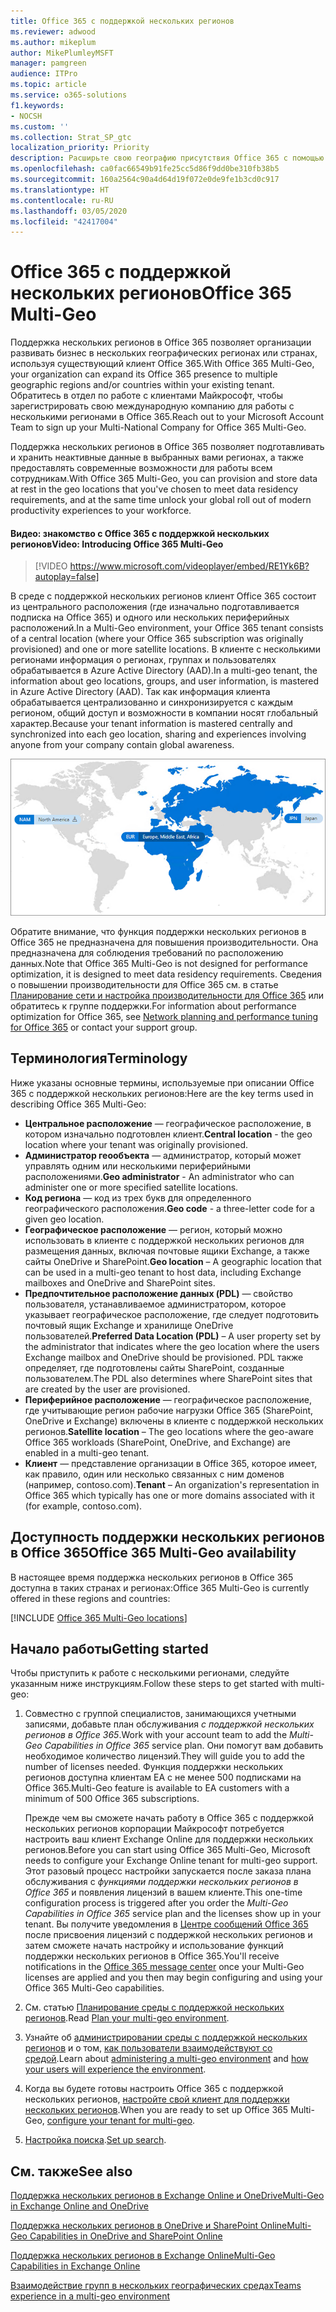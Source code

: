```yaml
---
title: Office 365 с поддержкой нескольких регионов
ms.reviewer: adwood
ms.author: mikeplum
author: MikePlumleyMSFT
manager: pamgreen
audience: ITPro
ms.topic: article
ms.service: o365-solutions
f1.keywords:
- NOCSH
ms.custom: ''
ms.collection: Strat_SP_gtc
localization_priority: Priority
description: Расширьте свою географию присутствия Office 365 с помощью поддержки нескольких регионов в Office 365.
ms.openlocfilehash: ca0fac66549b91fe25cc5d86f9dd0be310fb38b5
ms.sourcegitcommit: 160a2564c90a4d64d19f072e0de9fe1b3cd0c917
ms.translationtype: HT
ms.contentlocale: ru-RU
ms.lasthandoff: 03/05/2020
ms.locfileid: "42417004"
---
```

# <a name="office-365-multi-geo"></a><span data-ttu-id="df48f-103">Office 365 с поддержкой нескольких регионов</span><span class="sxs-lookup"><span data-stu-id="df48f-103">Office 365 Multi-Geo</span></span>

<span data-ttu-id="df48f-104">Поддержка нескольких регионов в Office 365 позволяет организации развивать бизнес в нескольких географических регионах или странах, используя существующий клиент Office 365.</span><span class="sxs-lookup"><span data-stu-id="df48f-104">With Office 365 Multi-Geo, your organization can expand its Office 365 presence to multiple geographic regions and/or countries within your existing tenant.</span></span> <span data-ttu-id="df48f-105">Обратитесь в отдел по работе с клиентами Майкрософт, чтобы зарегистрировать свою международную компанию для работы с несколькими регионами в Office 365.</span><span class="sxs-lookup"><span data-stu-id="df48f-105">Reach out to your Microsoft Account Team to sign up your Multi-National Company for Office 365 Multi-Geo.</span></span>
  
<span data-ttu-id="df48f-106">Поддержка нескольких регионов в Office 365 позволяет подготавливать и хранить неактивные данные в выбранных вами регионах, а также предоставлять современные возможности для работы всем сотрудникам.</span><span class="sxs-lookup"><span data-stu-id="df48f-106">With Office 365 Multi-Geo, you can provision and store data at rest in the geo locations that you've chosen to meet data residency requirements, and at the same time unlock your global roll out of modern productivity experiences to your workforce.</span></span>

#### <a name="video-introducing-office-365-multi-geo"></a><span data-ttu-id="df48f-107">Видео: знакомство с Office 365 с поддержкой нескольких регионов</span><span class="sxs-lookup"><span data-stu-id="df48f-107">Video: Introducing Office 365 Multi-Geo</span></span>

> [!VIDEO https://www.microsoft.com/videoplayer/embed/RE1Yk6B?autoplay=false]

<span data-ttu-id="df48f-108">В среде с поддержкой нескольких регионов клиент Office 365 состоит из центрального расположения (где изначально подготавливается подписка на Office 365) и одного или нескольких периферийных расположений.</span><span class="sxs-lookup"><span data-stu-id="df48f-108">In a Multi-Geo environment, your Office 365 tenant consists of a central location (where your Office 365 subscription was originally provisioned) and one or more satellite locations.</span></span> <span data-ttu-id="df48f-109">В клиенте с несколькими регионами информация о регионах, группах и пользователях обрабатывается в Azure Active Directory (AAD).</span><span class="sxs-lookup"><span data-stu-id="df48f-109">In a multi-geo tenant, the information about geo locations, groups, and user information, is mastered in Azure Active Directory (AAD).</span></span> <span data-ttu-id="df48f-110">Так как информация клиента обрабатывается централизованно и синхронизируется с каждым регионом, общий доступ и возможности в компании носят глобальный характер.</span><span class="sxs-lookup"><span data-stu-id="df48f-110">Because your tenant information is mastered centrally and synchronized into each geo location, sharing and experiences involving anyone from your company contain global awareness.</span></span>

![Снимок экрана: карта нескольких регионов в Центре администрирования SharePoint](media/multi-geo-world-map.png)

<span data-ttu-id="df48f-112">Обратите внимание, что функция поддержки нескольких регионов в Office 365 не предназначена для повышения производительности. Она предназначена для соблюдения требований по расположению данных.</span><span class="sxs-lookup"><span data-stu-id="df48f-112">Note that Office 365 Multi-Geo is not designed for performance optimization, it is designed to meet data residency requirements.</span></span> <span data-ttu-id="df48f-113">Сведения о повышении производительности для Office 365 см. в статье [Планирование сети и настройка производительности для Office 365](https://support.office.com/article/e5f1228c-da3c-4654-bf16-d163daee8848) или обратитесь к группе поддержки.</span><span class="sxs-lookup"><span data-stu-id="df48f-113">For information about performance optimization for Office 365, see [Network planning and performance tuning for Office 365](https://support.office.com/article/e5f1228c-da3c-4654-bf16-d163daee8848) or contact your support group.</span></span>

## <a name="terminology"></a><span data-ttu-id="df48f-114">Терминология</span><span class="sxs-lookup"><span data-stu-id="df48f-114">Terminology</span></span>

<span data-ttu-id="df48f-115">Ниже указаны основные термины, используемые при описании Office 365 с поддержкой нескольких регионов:</span><span class="sxs-lookup"><span data-stu-id="df48f-115">Here are the key terms used in describing Office 365 Multi-Geo:</span></span>

- <span data-ttu-id="df48f-116">**Центральное расположение** — географическое расположение, в котором изначально подготовлен клиент.</span><span class="sxs-lookup"><span data-stu-id="df48f-116">**Central location** - the geo location where your tenant was originally provisioned.</span></span>
- <span data-ttu-id="df48f-117">**Администратор геообъекта** — администратор, который может управлять одним или несколькими периферийными расположениями.</span><span class="sxs-lookup"><span data-stu-id="df48f-117">**Geo administrator** - An administrator who can administer one or more specified satellite locations.</span></span>
- <span data-ttu-id="df48f-118">**Код региона** — код из трех букв для определенного географического расположения.</span><span class="sxs-lookup"><span data-stu-id="df48f-118">**Geo code** - a three-letter code for a given geo location.</span></span>
- <span data-ttu-id="df48f-119">**Географическое расположение** — регион, который можно использовать в клиенте с поддержкой нескольких регионов для размещения данных, включая почтовые ящики Exchange, а также сайты OneDrive и SharePoint.</span><span class="sxs-lookup"><span data-stu-id="df48f-119">**Geo location** – A geographic location that can be used in a multi-geo tenant to host data, including Exchange mailboxes and OneDrive and SharePoint sites.</span></span>
- <span data-ttu-id="df48f-120">**Предпочтительное расположение данных (PDL)** — свойство пользователя, устанавливаемое администратором, которое указывает географическое расположение, где следует подготовить почтовый ящик Exchange и хранилище OneDrive пользователей.</span><span class="sxs-lookup"><span data-stu-id="df48f-120">**Preferred Data Location (PDL)** – A user property set by the administrator that indicates where the geo location where the users Exchange mailbox and OneDrive should be provisioned.</span></span> <span data-ttu-id="df48f-121">PDL также определяет, где подготовлены сайты SharePoint, созданные пользователем.</span><span class="sxs-lookup"><span data-stu-id="df48f-121">The PDL also determines where SharePoint sites that are created by the user are provisioned.</span></span>
- <span data-ttu-id="df48f-122">**Периферийное расположение** — географическое расположение, где учитывающие регион рабочие нагрузки Office 365 (SharePoint, OneDrive и Exchange) включены в клиенте с поддержкой нескольких регионов.</span><span class="sxs-lookup"><span data-stu-id="df48f-122">**Satellite location** – The geo locations where the geo-aware Office 365 workloads (SharePoint, OneDrive, and Exchange) are enabled in a multi-geo tenant.</span></span>
- <span data-ttu-id="df48f-123">**Клиент** — представление организации в Office 365, которое имеет, как правило, один или несколько связанных с ним доменов (например, contoso.com).</span><span class="sxs-lookup"><span data-stu-id="df48f-123">**Tenant** – An organization's representation in Office 365 which typically has one or more domains associated with it (for example, contoso.com).</span></span>

## <a name="office-365-multi-geo-availability"></a><span data-ttu-id="df48f-124">Доступность поддержки нескольких регионов в Office 365</span><span class="sxs-lookup"><span data-stu-id="df48f-124">Office 365 Multi-Geo availability</span></span>

<span data-ttu-id="df48f-125">В настоящее время поддержка нескольких регионов в Office 365 доступна в таких странах и регионах:</span><span class="sxs-lookup"><span data-stu-id="df48f-125">Office 365 Multi-Geo is currently offered in these regions and countries:</span></span>

[!INCLUDE [Office 365 Multi-Geo locations](includes/office-365-multi-geo-locations.md)]

## <a name="getting-started"></a><span data-ttu-id="df48f-126">Начало работы</span><span class="sxs-lookup"><span data-stu-id="df48f-126">Getting started</span></span>

<span data-ttu-id="df48f-127">Чтобы приступить к работе с несколькими регионами, следуйте указанным ниже инструкциям.</span><span class="sxs-lookup"><span data-stu-id="df48f-127">Follow these steps to get started with multi-geo:</span></span>

1. <span data-ttu-id="df48f-128">Совместно с группой специалистов, занимающихся учетными записями, добавьте план обслуживания _с поддержкой нескольких регионов в Office 365_.</span><span class="sxs-lookup"><span data-stu-id="df48f-128">Work with your account team to add the _Multi-Geo Capabilities in Office 365_ service plan.</span></span> <span data-ttu-id="df48f-129">Они помогут вам добавить необходимое количество лицензий.</span><span class="sxs-lookup"><span data-stu-id="df48f-129">They will guide you to add the number of licenses needed.</span></span> <span data-ttu-id="df48f-130">Функция поддержки нескольких регионов доступна клиентам EA с не менее 500 подписками на Office 365.</span><span class="sxs-lookup"><span data-stu-id="df48f-130">Multi-Geo feature is available to EA customers with a minimum of 500 Office 365 subscriptions.</span></span>

   <span data-ttu-id="df48f-131">Прежде чем вы сможете начать работу в Office 365 с поддержкой нескольких регионов корпорации Майкрософт потребуется настроить ваш клиент Exchange Online для поддержки нескольких регионов.</span><span class="sxs-lookup"><span data-stu-id="df48f-131">Before you can start using Office 365 Multi-Geo, Microsoft needs to configure your Exchange Online tenant for multi-geo support.</span></span> <span data-ttu-id="df48f-132">Этот разовый процесс настройки запускается после заказа плана обслуживания с *функциями поддержки нескольких регионов в Office 365* и появления лицензий в вашем клиенте.</span><span class="sxs-lookup"><span data-stu-id="df48f-132">This one-time configuration process is triggered after you order the *Multi-Geo Capabilities in Office 365* service plan and the licenses show up in your tenant.</span></span> <span data-ttu-id="df48f-133">Вы получите уведомления в [Центре сообщений Office 365](https://support.office.com/article/38FB3333-BFCC-4340-A37B-DEDA509C2093) после присвоения лицензий с поддержкой нескольких регионов и затем сможете начать настройку и использование функций поддержки нескольких регионов в Office 365.</span><span class="sxs-lookup"><span data-stu-id="df48f-133">You'll receive notifications in the [Office 365 message center](https://support.office.com/article/38FB3333-BFCC-4340-A37B-DEDA509C2093) once your Multi-Geo licenses are applied and you then may begin configuring and using your Office 365 Multi-Geo capabilities.</span></span>

2. <span data-ttu-id="df48f-134">См. статью [Планирование среды с поддержкой нескольких регионов](plan-for-multi-geo.md).</span><span class="sxs-lookup"><span data-stu-id="df48f-134">Read [Plan your multi-geo environment](plan-for-multi-geo.md).</span></span>

3. <span data-ttu-id="df48f-135">Узнайте об [администрировании среды с поддержкой нескольких регионов](administering-a-multi-geo-environment.md) и о том, [как пользователи взаимодействуют со средой](multi-geo-user-experience.md).</span><span class="sxs-lookup"><span data-stu-id="df48f-135">Learn about [administering a multi-geo environment](administering-a-multi-geo-environment.md) and [how your users will experience the environment](multi-geo-user-experience.md).</span></span>

4. <span data-ttu-id="df48f-136">Когда вы будете готовы настроить Office 365 с поддержкой нескольких регионов, [настройте свой клиент для поддержки нескольких регионов](multi-geo-tenant-configuration.md).</span><span class="sxs-lookup"><span data-stu-id="df48f-136">When you are ready to set up Office 365 Multi-Geo, [configure your tenant for multi-geo](multi-geo-tenant-configuration.md).</span></span>

5. <span data-ttu-id="df48f-137">[Настройка поиска](configure-search-for-multi-geo.md).</span><span class="sxs-lookup"><span data-stu-id="df48f-137">[Set up search](configure-search-for-multi-geo.md).</span></span>

## <a name="see-also"></a><span data-ttu-id="df48f-138">См. также</span><span class="sxs-lookup"><span data-stu-id="df48f-138">See also</span></span>

[<span data-ttu-id="df48f-139">Поддержка нескольких регионов в Exchange Online и OneDrive</span><span class="sxs-lookup"><span data-stu-id="df48f-139">Multi-Geo in Exchange Online and OneDrive</span></span>](https://Aka.ms/GoMultiGeo)

[<span data-ttu-id="df48f-140">Поддержка нескольких регионов в OneDrive и SharePoint Online</span><span class="sxs-lookup"><span data-stu-id="df48f-140">Multi-Geo Capabilities in OneDrive and SharePoint Online</span></span>](https://docs.microsoft.com/office365/enterprise/multi-geo-capabilities-in-onedrive-and-sharepoint-online-in-office-365)

[<span data-ttu-id="df48f-141">Поддержка нескольких регионов в Exchange Online</span><span class="sxs-lookup"><span data-stu-id="df48f-141">Multi-Geo Capabilities in Exchange Online</span></span>](https://docs.microsoft.com/office365/enterprise/multi-geo-capabilities-in-exchange-online)

[<span data-ttu-id="df48f-142">Взаимодействие групп в нескольких географических средах</span><span class="sxs-lookup"><span data-stu-id="df48f-142">Teams experience in a multi-geo environment</span></span>](https://docs.microsoft.com/microsoftteams/teams-experience-o365odb-spo-multi-geo)
